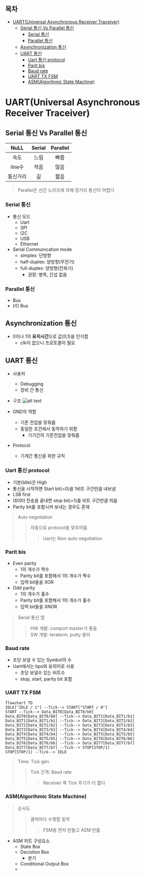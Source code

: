 ## 목차
- [UART(Universal Asynchronous Receiver Traceiver)](#uartuniversal-asynchronous-receiver-traceiver)
	- [Serial 통신 Vs Parallel 통신](#serial-통신-vs-parallel-통신)
		- [Serial 통신](#serial-통신)
		- [Parallel 통신](#parallel-통신)
	- [Asynchronization 통신](#asynchronization-통신)
	- [UART 통신](#uart-통신)
		- [Uart 통신 protocol](#uart-통신-protocol)
		- [Parit bis](#parit-bis)
		- [Baud rate](#baud-rate)
		- [UART TX FSM](#uart-tx-fsm)
		- [ASM(Algorihmic State Machine)](#asmalgorihmic-state-machine)

# UART(Universal Asynchronous Receiver Traceiver)
## Serial 통신 Vs Parallel 통신
|   NuLL   | Serial | Parallel |
| :------: | :----: | :------: |
|   속도   |  느림  |   빠름   |
|  line수  |  적음  |   많음   |
| 통신거리 |   긺   |   짧음   |
> Parallel은 선간 노이즈에 의해 장거리 통신이 어렵다

### Serial 통신
- 통신 모드
  - Uart
  - SPI
  - I2C
  - USB
  - Ethernet
- Serial Communication mode
  - simplex: 단방향
  - half-duplex: 양방향(무전기)
  - full-duplex: 양방향(전화기)
    - 권장: 병목, 간섭 없음

### Parallel 통신
- Bus
- I/O Bus

## Asynchronization 통신
- 0이나 1의 **유지시간**으로 값(0,1)을 인식함
  - clk이 없으니 프로토콜이 필요

## UART 통신
- 사용처
  - Debugging
  - 장비 간 통신
- 구조
![alt text](image-10.png)

- GND의 역할
  - 기준 전압을 맞춰줌
  - 동일한 조건에서 동작하기 위함
    - 기기간의 기준전압을 맞춰줌
- Protocol
  - 기계간 통신을 위한 규칙
### Uart 통신 protocol
- 기본(Idle)은 High
- 통신을 시작하면 Start bit(=0)을 1비트 구간만큼 내보냄
- LSB first
- 데이터 전송을 끝내면 stop bit(=1)를 비트 구간만큼 띄움
- Parity bit를 포함시켜 보내는 경우도 존재
> Auto negotiation
> > 자동으로 protocol을 맞추어줌
> >> Uart는 Non-auto negotiation

### Parit bis
- Even parity
  - 1의 개수가 짝수
  - Parity bit를 포함해서 1의 개수가 짝수
  - 입력 bit들을 XOR
- Odd parity
  - 1의 개수가 홀수
  - Parity bit를 포함해서 1의 개수가 홀수
  - 입력 bit들을 XNOR
> Serial 통신 앱
> > HW 개발: comport master가 좋음<br>
> > SW 개발: teraterm, putty 용이

### Baud rate
- 초당 보낼 수 있는 Symbol의 수
- Uart에서는 bps와 유의어로 사용
  - 초당 보낼수 있는 비트수
  - stop, start, parity bit 포함

### UART TX FSM
```mermaid
flowchart TD
IDLE["IDLE / 1"] --Tick--> START["START / 0"]
START --Tick--> Data_BIT0[Data_BIT0/b0]
Data_BIT0[Data_BIT0/b0] --Tick--> Data_BIT1[Data_BIT1/b1]
Data_BIT1[Data_BIT1/b1] --Tick--> Data_BIT2[Data_BIT2/b2]
Data_BIT2[Data_BIT2/b2] --Tick--> Data_BIT3[Data_BIT3/b3]
Data_BIT3[Data_BIT3/b3] --Tick--> Data_BIT4[Data_BIT4/b4]
Data_BIT4[Data_BIT4/b4] --Tick--> Data_BIT5[Data_BIT5/b5]
Data_BIT5[Data_BIT5/b5] --Tick--> Data_BIT6[Data_BIT6/b6]
Data_BIT6[Data_BIT6/b6] --Tick--> Data_BIT7[Data_BIT7/b7]
Data_BIT7[Data_BIT7/b7] --Tick--> STOP[STOP/1]
STOP[STOP/1] --Tick--> IDLE
```
> Time: Tick gen
> > Tick 간격: Baud rate
>>> Receiver 쪽 Tick 주기가 더 짧다
### ASM(Algorihmic State Machine)
> 순서도
>> 클럭마다 수행할 동작
>>> FSM을 먼저 만들고 ASM 만듦

- ASM 차트 구성요소
  - State Box
  - Decistion Box
    - 분기
  - Conditional Output Box
  - 
